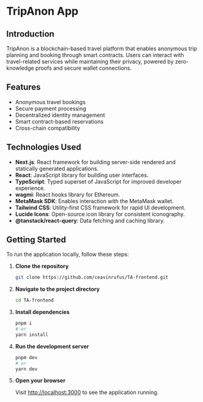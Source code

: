 # TripAnon App

## Introduction

TripAnon is a blockchain-based travel platform that enables anonymous trip planning and booking through smart contracts. Users can interact with travel-related services while maintaining their privacy, powered by zero-knowledge proofs and secure wallet connections.

## Features

- Anonymous travel bookings
- Secure payment processing
- Decentralized identity management
- Smart contract-based reservations
- Cross-chain compatibility

## Technologies Used

- **Next.js**: React framework for building server-side rendered and statically generated applications.
- **React**: JavaScript library for building user interfaces.
- **TypeScript**: Typed superset of JavaScript for improved developer experience.
- **wagmi**: React hooks library for Ethereum.
- **MetaMask SDK**: Enables interaction with the MetaMask wallet.
- **Tailwind CSS**: Utility-first CSS framework for rapid UI development.
- **Lucide Icons**: Open-source icon library for consistent iconography.
- **@tanstack/react-query**: Data fetching and caching library.

## Getting Started

To run the application locally, follow these steps:

1. **Clone the repository**

   ```bash
   git clone https://github.com/ceavinrufus/TA-frontend.git
   ```

2. **Navigate to the project directory**

   ```bash
   cd TA-frontend
   ```

3. **Install dependencies**

   ```bash
   pnpm i
   # or
   yarn install
   ```

4. **Run the development server**

   ```bash
   pnpm dev
   # or
   yarn dev
   ```

5. **Open your browser**

   Visit [http://localhost:3000](http://localhost:3000) to see the application running.

